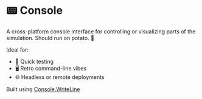 # 📟 Console

A cross-platform console interface for controlling or visualizing parts of the simulation. Should run on potato. 🥔

Ideal for:

- 🧪 Quick testing
- 🖥️ Retro command-line vibes
- 🌐 Headless or remote deployments

Built using [Console.WriteLine](https://learn.microsoft.com/en-us/dotnet/api/system.console.writeline?view=net-9.0)
